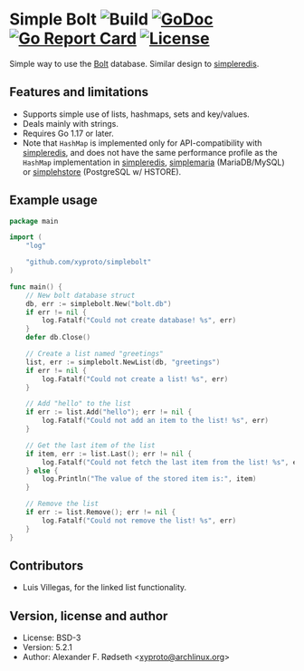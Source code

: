 # Simple Bolt ![Build](https://github.com/xyproto/simplebolt/workflows/Build/badge.svg) [![GoDoc](https://godoc.org/github.com/xyproto/simplebolt?status.svg)](http://godoc.org/github.com/xyproto/simplebolt) [![Go Report Card](https://goreportcard.com/badge/github.com/xyproto/simplebolt)](https://goreportcard.com/report/github.com/xyproto/simplebolt) [![License](https://img.shields.io/badge/license-MIT-green.svg?style=flat)](https://raw.githubusercontent.com/xyproto/simplebolt/main/LICENSE)

Simple way to use the [Bolt](https://github.com/coreos/bbolt) database. Similar design to [simpleredis](https://github.com/xyproto/simpleredis).

## Features and limitations

* Supports simple use of lists, hashmaps, sets and key/values.
* Deals mainly with strings.
* Requires Go 1.17 or later.
* Note that `HashMap` is implemented only for API-compatibility with [simpleredis](https://github.com/xyproto/simpleredis), and does not have the same performance profile as the `HashMap` implementation in [simpleredis](https://github.com/xyproto/simpleredis), [simplemaria](https://github.com/xyproto/simplemaria) (MariaDB/MySQL) or [simplehstore](https://github.com/xyproto/simplehstore) (PostgreSQL w/ HSTORE).

## Example usage

~~~go
package main

import (
    "log"

    "github.com/xyproto/simplebolt"
)

func main() {
    // New bolt database struct
    db, err := simplebolt.New("bolt.db")
    if err != nil {
        log.Fatalf("Could not create database! %s", err)
    }
    defer db.Close()

    // Create a list named "greetings"
    list, err := simplebolt.NewList(db, "greetings")
    if err != nil {
        log.Fatalf("Could not create a list! %s", err)
    }

    // Add "hello" to the list
    if err := list.Add("hello"); err != nil {
        log.Fatalf("Could not add an item to the list! %s", err)
    }

    // Get the last item of the list
    if item, err := list.Last(); err != nil {
        log.Fatalf("Could not fetch the last item from the list! %s", err)
    } else {
        log.Println("The value of the stored item is:", item)
    }

    // Remove the list
    if err := list.Remove(); err != nil {
        log.Fatalf("Could not remove the list! %s", err)
    }
}
~~~

## Contributors

* Luis Villegas, for the linked list functionality.

## Version, license and author

* License: BSD-3
* Version: 5.2.1
* Author: Alexander F. Rødseth &lt;xyproto@archlinux.org&gt;
